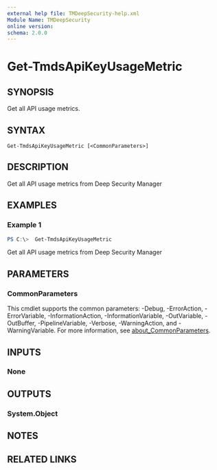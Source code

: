 ```yaml
---
external help file: TMDeepSecurity-help.xml
Module Name: TMDeepSecurity
online version:
schema: 2.0.0
---
```


# Get-TmdsApiKeyUsageMetric

## SYNOPSIS
Get all API usage metrics.

## SYNTAX

```
Get-TmdsApiKeyUsageMetric [<CommonParameters>]
```

## DESCRIPTION
Get all API usage metrics from Deep Security Manager

## EXAMPLES

### Example 1
```powershell
PS C:\>  Get-TmdsApiKeyUsageMetric
```

Get all API usage metrics from Deep Security Manager

## PARAMETERS

### CommonParameters
This cmdlet supports the common parameters: -Debug, -ErrorAction, -ErrorVariable, -InformationAction, -InformationVariable, -OutVariable, -OutBuffer, -PipelineVariable, -Verbose, -WarningAction, and -WarningVariable. For more information, see [about_CommonParameters](http://go.microsoft.com/fwlink/?LinkID=113216).

## INPUTS

### None

## OUTPUTS

### System.Object
## NOTES

## RELATED LINKS
